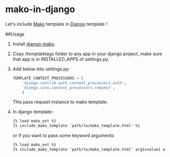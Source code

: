 mako-in-django
==============

Let's include [Mako](http://www.makotemplates.org/) template in [Django](https://www.djangoproject.com/) template！

##Usage
1. Install [django-mako](http://code.google.com/p/django-mako/).
2. Copy /templatetags folder to any app in your django project, make sure that app is in  INSTALLED_APPS of settings.py.
3. Add below into settings.py:

    ```python
    TEMPLATE_CONTEXT_PROCESSORS = (
        'django.contrib.auth.context_processors.auth',
        'django.core.context_processors.request',
        )
    ```
    
    
    
    This pass request instance to mako template.

4. In django template:

    ```html
    {% load mako_ext %}
    {% include_mako_template 'path/to/mako_template.html' %}
    ```
    or if you want to pass some keyword arguments:
    ```html
    {% load mako_ext %}
    {% include_mako_template 'path/to/mako_template.html' arg1=value1 arg2=value2 %}
    ```
